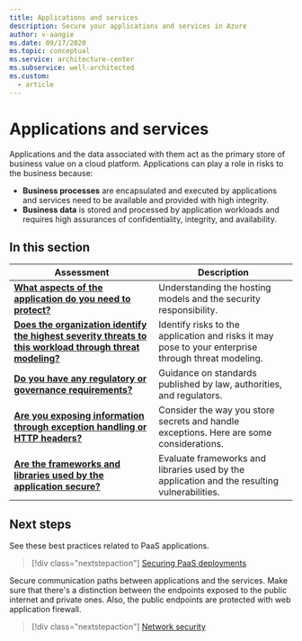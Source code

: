 ```yaml
---
title: Applications and services
description: Secure your applications and services in Azure
author: v-aangie
ms.date: 09/17/2020
ms.topic: conceptual
ms.service: architecture-center
ms.subservice: well-architected
ms.custom:
  - article
---
```


# Applications and services

Applications and the data associated with them act as the primary store of business value on a cloud platform. Applications can play a role in risks to the business because:

- **Business processes** are encapsulated and executed by applications and services need to be available and provided with high integrity.
- **Business data** is stored and processed by application workloads and requires high assurances of confidentiality, integrity, and availability.

## In this section
|Assessment|Description|
|---|---|
|[**What aspects of the application do you need to protect?**](design-apps-considerations.md)|Understanding the hosting models and the security responsibility.|
|[**Does the organization identify the highest severity threats to this workload through threat modeling?**](design-threat-model.md)|Identify risks to the application and risks it may pose to your enterprise through threat modeling. |
|[**Do you have any regulatory or governance requirements?**](design-regulatory-compliance.md)|Guidance on standards published by law, authorities, and regulators.|
|[**Are you exposing information through exception handling or HTTP headers?**](design-app-dependencies.md)|Consider the way you store secrets and handle exceptions. Here are some considerations.|
|[**Are the frameworks and libraries used by the application secure?**](design-app-dependencies.md)|Evaluate frameworks and libraries used by the application and the resulting vulnerabilities.|


## Next steps
See these best practices related to PaaS applications. 

> [!div class="nextstepaction"]
> [Securing PaaS deployments](/azure/security/fundamentals/paas-deployments)

Secure communication paths between applications and the services. Make sure that there's a distinction between the endpoints exposed to the public internet and private ones. Also, the public endpoints are protected with web application firewall. 

> [!div class="nextstepaction"]
> [Network security](./design-network.md)